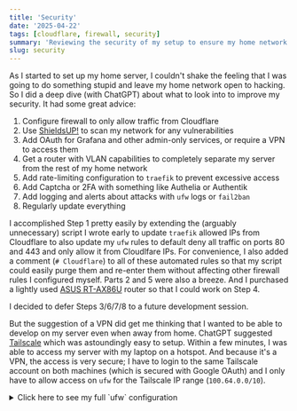 ```yaml
---
title: 'Security'
date: '2025-04-22'
tags: [cloudflare, firewall, security]
summary: 'Reviewing the security of my setup to ensure my home network is not exposed to hackers'
slug: security
---
```


As I started to set up my home server, I couldn't shake the feeling that I was going to do something stupid and leave my home network open to hacking. So I did a deep dive (with ChatGPT) about what to look into to improve my security. It had some great advice:

1. Configure firewall to only allow traffic from Cloudflare
2. Use [ShieldsUP!](https://www.grc.com/x/ne.dll?bh0bkyd2) to scan my network for any vulnerabilities
3. Add OAuth for Grafana and other admin-only services, or require a VPN to access them
4. Get a router with VLAN capabilities to completely separate my server from the rest of my home network
5. Add rate-limiting configuration to `traefik` to prevent excessive access
6. Add Captcha or 2FA with something like Authelia or Authentik
7. Add logging and alerts about attacks with `ufw` logs or `fail2ban`
8. Regularly update everything

I accomplished Step 1 pretty easily by extending the (arguably unnecessary) script I wrote early to update `traefik` allowed IPs from Cloudflare to also update my `ufw` rules to default deny all traffic on ports 80 and 443 and only allow it from Cloudlfare IPs. For convenience, I also added a comment (`# Cloudflare`) to all of these automated rules so that my script could easily purge them and re-enter them without affecting other firewall rules I configured myself. Parts 2 and 5 were also a breeze. And I purchased a lightly used [ASUS RT-AX86U](https://www.amazon.com/dp/B0BQ417K47) router so that I could work on Step 4.

I decided to defer Steps 3/6/7/8 to a future development session.

But the suggestion of a VPN did get me thinking that I wanted to be able to develop on my server even when away from home. ChatGPT suggested [Tailscale](https://tailscale.com/) which was astoundingly easy to setup. Within a few minutes, I was able to access my server with my laptop on a hotspot. And because it's a VPN, the access is very secure; I have to login to the same Tailscale account on both machines (which is secured with Google OAuth) and I only have to allow access on `ufw` for the Tailscale IP range (`100.64.0.0/10`).

<details>

<summary>Click here to see my full `ufw` configuration</summary>

```sh
jmassucco@ubuntu-server-1:~/devel/homelab$ sudo ufw status numbered
Status: active

     To                         Action      From
     --                         ------      ----
[ 1] 80/tcp                     ALLOW IN    173.245.48.0/20            # cloudflare
[ 2] 443/tcp                    ALLOW IN    173.245.48.0/20            # cloudflare
[ 3] 80/tcp                     ALLOW IN    103.21.244.0/22            # cloudflare
[ 4] 443/tcp                    ALLOW IN    103.21.244.0/22            # cloudflare
[ 5] 80/tcp                     ALLOW IN    103.22.200.0/22            # cloudflare
[ 6] 443/tcp                    ALLOW IN    103.22.200.0/22            # cloudflare
[ 7] 80/tcp                     ALLOW IN    103.31.4.0/22              # cloudflare
[ 8] 443/tcp                    ALLOW IN    103.31.4.0/22              # cloudflare
[ 9] 80/tcp                     ALLOW IN    141.101.64.0/18            # cloudflare
[10] 443/tcp                    ALLOW IN    141.101.64.0/18            # cloudflare
[11] 80/tcp                     ALLOW IN    108.162.192.0/18           # cloudflare
[12] 443/tcp                    ALLOW IN    108.162.192.0/18           # cloudflare
[13] 80/tcp                     ALLOW IN    190.93.240.0/20            # cloudflare
[14] 443/tcp                    ALLOW IN    190.93.240.0/20            # cloudflare
[15] 80/tcp                     ALLOW IN    188.114.96.0/20            # cloudflare
[16] 443/tcp                    ALLOW IN    188.114.96.0/20            # cloudflare
[17] 80/tcp                     ALLOW IN    197.234.240.0/22           # cloudflare
[18] 443/tcp                    ALLOW IN    197.234.240.0/22           # cloudflare
[19] 80/tcp                     ALLOW IN    198.41.128.0/17            # cloudflare
[20] 443/tcp                    ALLOW IN    198.41.128.0/17            # cloudflare
[21] 80/tcp                     ALLOW IN    162.158.0.0/15             # cloudflare
[22] 443/tcp                    ALLOW IN    162.158.0.0/15             # cloudflare
[23] 80/tcp                     ALLOW IN    104.16.0.0/13              # cloudflare
[24] 443/tcp                    ALLOW IN    104.16.0.0/13              # cloudflare
[25] 80/tcp                     ALLOW IN    104.24.0.0/14              # cloudflare
[26] 443/tcp                    ALLOW IN    104.24.0.0/14              # cloudflare
[27] 80/tcp                     ALLOW IN    172.64.0.0/13              # cloudflare
[28] 443/tcp                    ALLOW IN    172.64.0.0/13              # cloudflare
[29] 80/tcp                     ALLOW IN    131.0.72.0/22              # cloudflare
[30] 443/tcp                    ALLOW IN    131.0.72.0/22              # cloudflare
[31] 22/tcp                     ALLOW IN    10.0.0.0/24                # local ssh
[32] 22/tcp                     ALLOW IN    100.64.0.0/10              # Tailscale ssh
[33] 80/tcp                     ALLOW IN    2400:cb00::/32             # cloudflare
[34] 443/tcp                    ALLOW IN    2400:cb00::/32             # cloudflare
[35] 80/tcp                     ALLOW IN    2405:8100::/32             # cloudflare
[36] 443/tcp                    ALLOW IN    2405:8100::/32             # cloudflare
[37] 80/tcp                     ALLOW IN    2405:b500::/32             # cloudflare
[38] 443/tcp                    ALLOW IN    2405:b500::/32             # cloudflare
[39] 80/tcp                     ALLOW IN    2606:4700::/32             # cloudflare
[40] 443/tcp                    ALLOW IN    2606:4700::/32             # cloudflare
[41] 80/tcp                     ALLOW IN    2803:f800::/32             # cloudflare
[42] 443/tcp                    ALLOW IN    2803:f800::/32             # cloudflare
[43] 80/tcp                     ALLOW IN    2a06:98c0::/29             # cloudflare
[44] 443/tcp                    ALLOW IN    2a06:98c0::/29             # cloudflare
[45] 80/tcp                     ALLOW IN    2c0f:f248::/32             # cloudflare
[46] 443/tcp                    ALLOW IN    2c0f:f248::/32             # cloudflare
```

</details>
